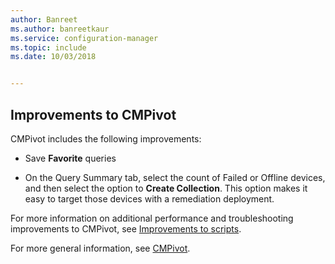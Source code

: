 ```yaml
---
author: Banreet
ms.author: banreetkaur
ms.service: configuration-manager
ms.topic: include
ms.date: 10/03/2018


---
```


## <a name="bkmk_cmpivot"></a> Improvements to CMPivot
<!--1359068-->

CMPivot includes the following improvements:

- Save **Favorite** queries  

- On the Query Summary tab, select the count of Failed or Offline devices, and then select the option to **Create Collection**. This option makes it easy to target those devices with a remediation deployment.  

For more information on additional performance and troubleshooting improvements to CMPivot, see [Improvements to scripts](#bkmk_scripts).

For more general information, see [CMPivot](../../../servers/manage/cmpivot.md).


